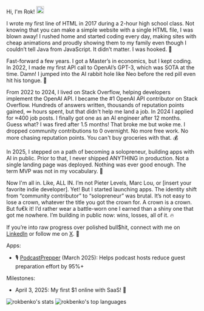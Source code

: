 Hi, I'm Rok! <img src = "./wave.gif" width="20" />

I wrote my first line of HTML in 2017 during a 2-hour high school class. Not knowing that you can make a simple website with a single HTML file, I was blown away! I rushed home and started coding every day, making sites with cheap animations and proudly showing them to my family even though I couldn’t tell Java from JavaScript. It didn’t matter. I was hooked. 🤩

Fast-forward a few years. I got a Master’s in economics, but I kept coding. In 2022, I made my first API call to OpenAI’s GPT-3, which was SOTA at the time. Damn! I jumped into the AI rabbit hole like Neo before the red pill even hit his tongue. 💊

From 2022 to 2024, I lived on Stack Overflow, helping developers implement the OpenAI API. I became the #1 OpenAI API contributor on Stack Overflow. Hundreds of answers written, thousands of reputation points gained, ∞ hours spent, but that didn't help me land a job. In 2024 I applied for ≈400 job posts. I finally got one as an AI engineer after 12 months. Guess what? I was fired after 1.5 months! That broke me but woke me. I dropped community contributions to 0 overnight. No more free work. No more chasing reputation points. You can't buy groceries with that. 💰

In 2025, I stepped on a path of becoming a solopreneur, building apps with AI in public. Prior to that, I never shipped ANYTHING in production. Not a single landing page was deployed. Nothing was ever good enough. The term MVP was not in my vocabulary. 😬

Now I'm all in. Like, ALL IN. I’m not Pieter Levels, Marc Lou, or [insert your favorite indie developer]. Yet! But I started launching apps. The identity shift from “community contributor” to “solopreneur” was brutal. It’s not easy to lose a crown, whatever the title you got the crown for. A crown is a crown. But fu€k it! I’d rather wear a battle-worn one I earned than a shiny one that got me nowhere. I’m building in public now: wins, losses, all of it. 🔥

If you’re into raw progress over polished bull$hit, connect with me on [LinkedIn](https://www.linkedin.com/in/rokbenko) or follow me on [X](https://www.x.com/rokbenko). 🚀

Apps:

- 🎙️ [PodcastPrepper](https://www.podcast-prepper.com/) (March 2025): Helps podcast hosts reduce guest preparation effort by 95%+

Milestones:

- April 3, 2025: My first $1 online with SaaS! 🎉

<div>
  <img alt="rokbenko's stats" src="https://github-readme-stats.vercel.app/api?username=rokbenko&theme=dark&show_icons=true&hide_border=true&count_private=true" />
  <img alt="rokbenko's top languages" src="https://rokbenko-stats.vercel.app/api/top-langs/?username=rokbenko&theme=dark&show_icons=true&hide_border=true&layout=compact" />
</div>
